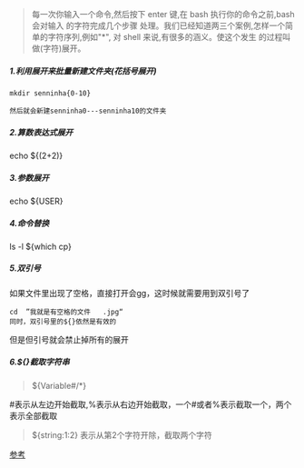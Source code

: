 > 每一次你输入一个命令,然后按下 enter 键,在 bash 执行你的命令之前,bash 会对输入 的字符完成几个步骤
> 处理。我们已经知道两三个案例,怎样一个简单的字符序列,例如"*", 对 shell 来说,有很多的涵义。使这个发生
> 的过程叫做(字符)展开。

##### 1.利用展开来批量新建文件夹(花括号展开)
```
mkdir senninha{0-10}

然后就会新建senninha0---senninha10的文件夹
```

##### 2.算数表达式展开
echo ${(2+2)}

##### 3.参数展开
echo ${USER}

##### 4.命令替换
ls -l ${which cp}

##### 5.双引号
如果文件里出现了空格，直接打开会gg，这时候就需要用到双引号了
```
cd  ”我就是有空格的文件   .jpg“
同时，双引号里的${}依然是有效的
```
但是但引号就会禁止掉所有的展开

##### 6.${}截取字符串
> ${Variable#/*}

\#表示从左边开始截取,%表示从右边开始截取，一个#或者%表示截取一个，两个表示全部截取

> ${string:1:2}
> 表示从第2个字符开除，截取两个字符

[参考](http://mywiki.wooledge.org/BashFAQ/073)
